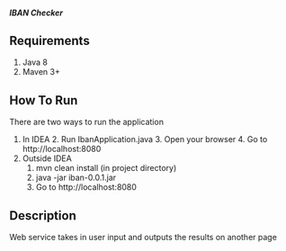 ##### IBAN Checker

## Requirements
1. Java 8 
2. Maven 3+

## How To Run
There are two ways to run the application
1) In IDEA
    2. Run IbanApplication.java
    3. Open your browser 
    4. Go to http://localhost:8080
2) Outside IDEA
    1. mvn clean install (in project directory)
    2. java -jar iban-0.0.1.jar 
    3. Go to http://localhost:8080
##
## Description
Web service takes in user input and outputs the results on another page
